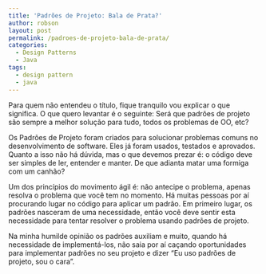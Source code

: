 ```yaml
---
title: 'Padrões de Projeto: Bala de Prata?'
author: robson
layout: post
permalink: /padroes-de-projeto-bala-de-prata/
categories:
  - Design Patterns
  - Java
tags:
  - design pattern
  - java
---
```

Para quem não entendeu o título, fique tranquilo vou explicar o que significa. O que quero levantar é o seguinte: Será que padrões de projeto são sempre a melhor solução para tudo, todos os problemas de OO, etc?

Os Padrões de Projeto foram criados para solucionar problemas comuns no desenvolvimento de software. Eles já foram usados, testados e aprovados. Quanto a isso não há dúvida, mas o que devemos prezar é: o código deve ser simples de ler, entender e manter. De que adianta matar uma formiga com um canhão?

Um dos princípios do movimento ágil é: não antecipe o problema, apenas resolva o problema que você tem no momento. Há muitas pessoas por aí procurando lugar no código para aplicar um padrão. Em primeiro lugar, os padrões nasceram de uma necessidade, então você deve sentir esta necessidade para tentar resolver o problema usando padrões de projeto.

Na minha humilde opinião os padrões auxiliam e muito, quando há necessidade de implementá-los, não saia por aí caçando oportunidades para implementar padrões no seu projeto e dizer &#8220;Eu uso padrões de projeto, sou o cara&#8221;.